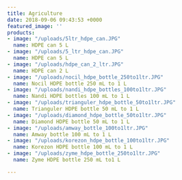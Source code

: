 ```yaml
---
title: Agriculture
date: 2018-09-06 09:43:53 +0000
featured_image: ''
products:
- image: "/uploads/5ltr_hdpe_can.JPG"
  name: HDPE can 5 L
- image: "/uploads/5_ltr_hdpe_can.JPG"
  name: HDPE can 5 L
- image: "/uploads/hdpe_can_2_ltr.JPG"
  name: HDPE can 2 L
- image: "/uploads/nocil_hdpe_bottle_250to1ltr.JPG"
  name: Nocil HDPE bottle 250 mL to 1 L
- image: "/uploads/nandi_hdpe_bottles_100to1ltr.JPG"
  name: Nandi HDPE bottles 100 mL to 1 L
- image: "/uploads/trianguler_hdpe_bottle_50to1ltr.JPG"
  name: Trianguler HDPE bottle 50 mL to 1 L
- image: "/uploads/diamond_hdpe_bottle_50to1ltr.JPG"
  name: Diamond HDPE bottle 50 mL to 1 L
- image: "/uploads/amway_bottle_100to1ltr.JPG"
  name: Amway bottle 100 mL to 1 L
- image: "/uploads/korezon_hdpe_bottle_100to1ltr.JPG"
  name: Korezon HDPE bottle 100 mL to 1 L
- image: "/uploads/zyme_hdpe_bottle_250to1ltr.JPG"
  name: Zyme HDPE bottle 250 mL to1 L

---
```

